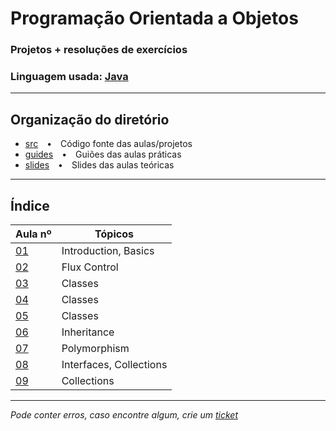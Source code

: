 # Programação Orientada a Objetos
### Projetos + resoluções de exercícios
### Linguagem usada: [Java](https://www.java.com/en/)

---

## Organização do diretório
* [src](https://github.com/TiagoRG/uaveiro-leci/tree/master/1ano/2semestre/poo/src)&emsp;&bullet;&emsp;Código fonte das aulas/projetos
* [guides](https://github.com/TiagoRG/uaveiro-leci/tree/master/1ano/2semestre/poo/guides)&emsp;&bullet;&emsp;Guiões das aulas práticas
* [slides](https://github.com/TiagoRG/uaveiro-leci/tree/master/1ano/2semestre/poo/slides)&emsp;&bullet;&emsp;Slides das aulas teóricas

---
## Índice
| Aula nº                                                                                 | Tópicos                 |
|-----------------------------------------------------------------------------------------|-------------------------|
| [01](https://github.com/TiagoRG/uaveiro-leci/tree/master/1ano/2semestre/poo/src/aula01) | Introduction, Basics    |
| [02](https://github.com/TiagoRG/uaveiro-leci/tree/master/1ano/2semestre/poo/src/aula02) | Flux Control            |
| [03](https://github.com/TiagoRG/uaveiro-leci/tree/master/1ano/2semestre/poo/src/aula03) | Classes                 |
| [04](https://github.com/TiagoRG/uaveiro-leci/tree/master/1ano/2semestre/poo/src/aula04) | Classes                 |
| [05](https://github.com/TiagoRG/uaveiro-leci/tree/master/1ano/2semestre/poo/src/aula05) | Classes                 |
| [06](https://github.com/TiagoRG/uaveiro-leci/tree/master/1ano/2semestre/poo/src/aula06) | Inheritance             |
| [07](https://github.com/TiagoRG/uaveiro-leci/tree/master/1ano/2semestre/poo/src/aula07) | Polymorphism            |
| [08](https://github.com/TiagoRG/uaveiro-leci/tree/master/1ano/2semestre/poo/src/aula08) | Interfaces, Collections |
| [09](https://github.com/TiagoRG/uaveiro-leci/tree/master/1ano/2semestre/poo/src/aula09) | Collections             |

---
*Pode conter erros, caso encontre algum, crie um* [*ticket*](https://github.com/TiagoRG/uaveiro-leci/issues/new)
